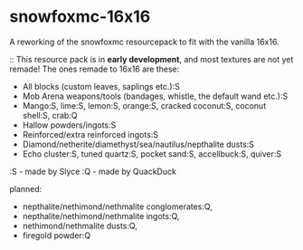 # snowfoxmc-16x16
A reworking of the snowfoxmc resourcepack to fit with the vanilla 16x16.

:: This resource pack is in **early development**, and most textures are not yet remade!
The ones remade to 16x16 are these:
- All blocks (custom leaves, saplings etc.):S
- Mob Arena weapons/tools (bandages, whistle, the default wand etc.):S
- Mango:S, lime:S, lemon:S, orange:S, cracked coconut:S, coconut shell:S, crab:Q
- Hallow powders/ingots:S
- Reinforced/extra reinforced ingots:S
- Diamond/netherite/diamethyst/sea/nautilus/nepthalite dusts:S
- Echo cluster:S, tuned quartz:S, pocket sand:S, accellbuck:S, quiver:S

:S - made by Slyce
:Q - made by QuackDuck

planned:
- nepthalite/nethimond/nethmalite conglomerates:Q,
- nepthalite/nethimond/nethmalite ingots:Q, 
- nethimond/nethmalite dusts:Q, 
- firegold powder:Q
